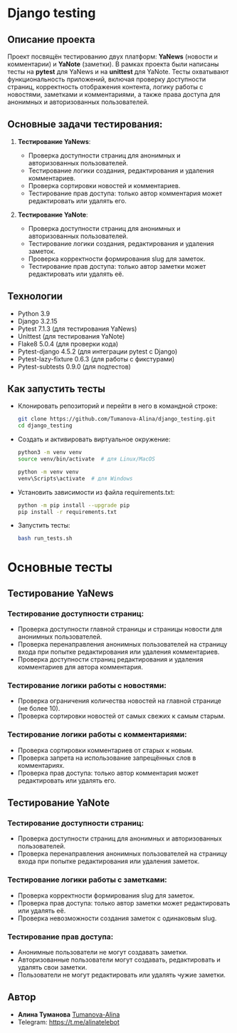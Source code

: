 # Django testing  


## Описание проекта
Проект посвящён тестированию двух платформ: **YaNews** (новости и комментарии) и **YaNote** (заметки). В рамках проекта были написаны тесты на **pytest** для YaNews и на **unittest** для YaNote.
Тесты охватывают функциональность приложений, включая проверку доступности страниц, корректность отображения контента, логику работы с новостями, заметками и комментариями, а также права доступа для анонимных и авторизованных пользователей.

## Основные задачи тестирования:
1. **Тестирование YaNews**:
   - Проверка доступности страниц для анонимных и авторизованных пользователей.
   - Тестирование логики создания, редактирования и удаления комментариев.
   - Проверка сортировки новостей и комментариев.
   - Тестирование прав доступа: только автор комментария может редактировать или удалять его.

2. **Тестирование YaNote**:
   - Проверка доступности страниц для анонимных и авторизованных пользователей.
   - Тестирование логики создания, редактирования и удаления заметок.
   - Проверка корректности формирования slug для заметок.
   - Тестирование прав доступа: только автор заметки может редактировать или удалять её.

## Технологии
- Python 3.9
- Django 3.2.15
- Pytest 7.1.3 (для тестирования YaNews)
- Unittest (для тестирования YaNote)
- Flake8 5.0.4 (для проверки кода)
- Pytest-django 4.5.2 (для интеграции pytest с Django)
- Pytest-lazy-fixture 0.6.3 (для работы с фикстурами)
- Pytest-subtests 0.9.0 (для подтестов)

## Как запустить тесты

- Клонировать репозиторий и перейти в него в командной строке:

     ```bash
     git clone https://github.com/Tumanova-Alina/django_testing.git
     cd django_testing
     ```

- Создать и активировать виртуальное окружение:

     ```bash
     python3 -m venv venv
     source venv/bin/activate  # для Linux/MacOS
     ```

     ```bash
     python -m venv venv
     venv\Scripts\activate  # для Windows
     ```

- Установить зависимости из файла requirements.txt:
       
     ```bash
     python -m pip install --upgrade pip
     pip install -r requirements.txt
     ```

- Запустить тесты:
    
     ```bash
     bash run_tests.sh
     ```

# Основные тесты

## Тестирование YaNews

### Тестирование доступности страниц:  
- Проверка доступности главной страницы и страницы новости для анонимных пользователей.  
- Проверка перенаправления анонимных пользователей на страницу входа при попытке редактирования или удаления комментариев.  
- Проверка доступности страниц редактирования и удаления комментариев для автора комментария.  

### Тестирование логики работы с новостями:  
- Проверка ограничения количества новостей на главной странице (не более 10).  
- Проверка сортировки новостей от самых свежих к самым старым.  

### Тестирование логики работы с комментариями:  
- Проверка сортировки комментариев от старых к новым.  
- Проверка запрета на использование запрещённых слов в комментариях.  
- Проверка прав доступа: только автор комментария может редактировать или удалять его.  

## Тестирование YaNote

### Тестирование доступности страниц:  
- Проверка доступности страниц для анонимных и авторизованных пользователей.  
- Проверка перенаправления анонимных пользователей на страницу входа при попытке редактирования или удаления заметок.  

### Тестирование логики работы с заметками:  
- Проверка корректности формирования slug для заметок.  
- Проверка прав доступа: только автор заметки может редактировать или удалять её.  
- Проверка невозможности создания заметок с одинаковым slug.  

### Тестирование прав доступа:  
- Анонимные пользователи не могут создавать заметки.  
- Авторизованные пользователи могут создавать, редактировать и удалять свои заметки.  
- Пользователи не могут редактировать или удалять чужие заметки.  


## Автор
+ **Алина Туманова** [Tumanova-Alina](https://github.com/Tumanova-Alina)
+ Telegram: https://t.me/alinatelebot